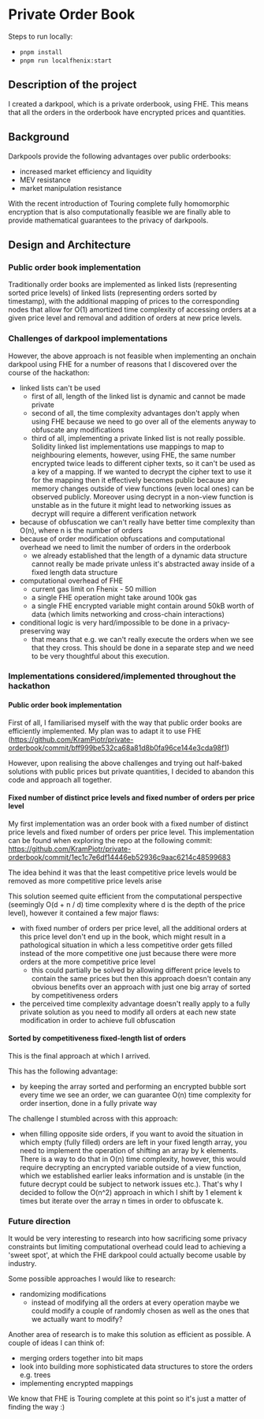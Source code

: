 # Private Order Book

Steps to run locally:

- `pnpm install`
- `pnpm run localfhenix:start`

## Description of the project

I created a darkpool, which is a private orderbook, using FHE.
This means that all the orders in the orderbook have encrypted prices and quantities.

## Background

Darkpools provide the following advantages over public orderbooks:
- increased market efficiency and liquidity
- MEV resistance
- market manipulation resistance

With the recent introduction of Touring complete fully homomorphic encryption that is also computationally feasible
we are finally able to provide mathematical guarantees to the privacy of darkpools.

## Design and Architecture

### Public order book implementation

Traditionally order books are implemented as linked lists (representing sorted price levels) of linked lists (representing orders sorted by timestamp), with the additional mapping of prices to the corresponding nodes that allow for O(1) amortized time complexity of accessing orders at a given price level and removal and addition of orders at new price levels.

### Challenges of darkpool implementations

However, the above approach is not feasible when implementing an onchain darkpool using FHE for a number of reasons that I discovered over the course of the hackathon:
- linked lists can't be used
  - first of all, length of the linked list is dynamic and cannot be made private
  - second of all, the time complexity advantages don't apply when using FHE because we need to go over all of the elements anyway to obfuscate any modifications
  - third of all, implementing a private linked list is not really possible. Solidity linked list implementations use mappings to map to neighbouring elements, however, using FHE, the same number encrypted twice leads to different cipher texts, so it can't be used as a key of a mapping. If we wanted to decrypt the cipher text to use it for the mapping then it effectively becomes public because any memory changes outside of view functions (even local ones) can be observed publicly. Moreover using decrypt in a non-view function is unstable as in the future it might lead to networking issues as decrypt will require a different verification network
- because of obfuscation we can't really have better time complexity than O(n), where n is the number of orders
- because of order modification obfuscations and computational overhead we need to limit the number of orders in the orderbook
  - we already established that the length of a dynamic data structure cannot really be made private unless it's abstracted away inside of a fixed length data structure
- computational overhead of FHE
    - current gas limit on Fhenix - 50 million
    - a single FHE operation might take around 100k gas
    - a single FHE encrypted variable might contain around 50kB worth of data (which limits networking and cross-chain interactions)
- conditional logic is very hard/impossible to be done in a privacy-preserving way
  - that means that e.g. we can't really execute the orders when we see that they cross. This should be done in a separate step and we need to be very thoughtful about this execution.

### Implementations considered/implemented throughout the hackathon

#### Public order book implementation

First of all, I familiarised myself with the way that public order books are efficiently implemented.
My plan was to adapt it to use FHE (https://github.com/KramPiotr/private-orderbook/commit/bff999be532ca68a81d8b0fa96ce144e3cda98f1)

However, upon realising the above challenges and trying out half-baked solutions with public prices but private quantities, I decided to abandon this code and approach all together.

#### Fixed number of distinct price levels and fixed number of orders per price level

My first implementation was an order book with a fixed number of distinct price levels and fixed number of orders per price level. This implementation can be found when exploring the repo at the following commit:
https://github.com/KramPiotr/private-orderbook/commit/1ec1c7e6df14446eb52936c9aac6214c48599683

The idea behind it was that the least competitive price levels would be removed as more competitive price levels arise

This solution seemed quite efficient from the computational perspective (seemingly O(d + n / d) time complexity where d is the depth of the price level), however it contained a few major flaws:
- with fixed number of orders per price level, all the additional orders at this price level don't end up in the book, which might result in a pathological situation in which a less competitive order gets filled instead of the more competitive one just because there were more orders at the more competitive price level
  - this could partially be solved by allowing different price levels to contain the same prices but then this approach doesn't contain any obvious benefits over an approach with just one big array of sorted by competitiveness orders
- the perceived time complexity advantage doesn't really apply to a fully private solution as you need to modify all orders at each new state modification in order to achieve full obfuscation

#### Sorted by competitiveness fixed-length list of orders

This is the final approach at which I arrived.

This has the following advantage:
- by keeping the array sorted and performing an encrypted bubble sort every time we see an order, we can guarantee O(n) time complexity for order insertion, done in a fully private way

The challenge I stumbled across with this approach:
- when filling opposite side orders, if you want to avoid the situation in which empty (fully filled) orders are left in your fixed length array, you need to implement the operation of shifting an array by k elements. There is a way to do that in O(n) time complexity, however, this would require decrypting an encrypted variable outside of a view function, which we established earlier leaks information and is unstable (in the future decrypt could be subject to network issues etc.). That's why I decided to follow the O(n^2) approach in which I shift by 1 element k times but iterate over the array n times in order to obfuscate k.

### Future direction

It would be very interesting to research into how sacrificing some privacy constraints but limiting computational overhead could lead to achieving a 'sweet spot', at which the FHE darkpool could actually become usable by industry.

Some possible approaches I would like to research:
- randomizing modifications
  - instead of modifying all the orders at every operation maybe we could modify a couple of randomly chosen as well as the ones that we actually want to modify?


Another area of research is to make this solution as efficient as possible.
A couple of ideas I can think of:
- merging orders together into bit maps
- look into building more sophisticated data structures to store the orders e.g. trees
- implementing encrypted mappings

We know that FHE is Touring complete at this point so it's just a matter of finding the way :)








